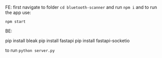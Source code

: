 FE:
first navigate to folder
`cd bluetooth-scanner`
and  run `npm i`
 and to run the app use:

`npm start`


BE:

pip install bleak
pip install fastapi
pip install fastapi-socketio

to run `python server.py`
